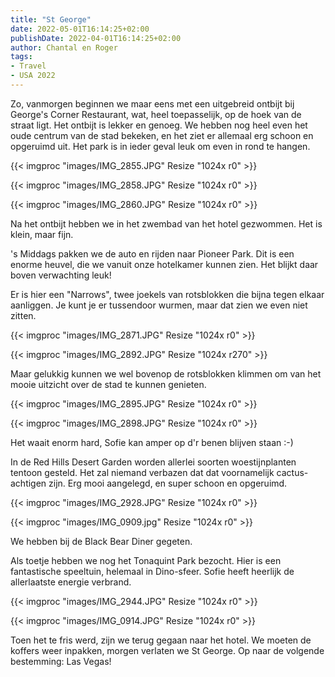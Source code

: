 ```yaml
---
title: "St George"
date: 2022-05-01T16:14:25+02:00
publishDate: 2022-04-01T16:14:25+02:00
author: Chantal en Roger
tags:
- Travel
- USA 2022
---
```


Zo, vanmorgen beginnen we maar eens met een uitgebreid ontbijt bij George's Corner Restaurant, wat, heel toepasselijk, op de hoek van de straat ligt. Het ontbijt is lekker en genoeg. We hebben nog heel even het oude centrum van de stad bekeken, en het ziet er allemaal erg schoon en opgeruimd uit. Het park is in ieder geval leuk om even in rond te hangen.

{{< imgproc "images/IMG_2855.JPG" Resize "1024x r0" >}}

{{< imgproc "images/IMG_2858.JPG" Resize "1024x r0" >}}

{{< imgproc "images/IMG_2860.JPG" Resize "1024x r0" >}}

Na het ontbijt hebben we in het zwembad van het hotel gezwommen. Het is klein, maar fijn.

's Middags pakken we de auto en rijden naar Pioneer Park. Dit is een enorme heuvel, die we vanuit onze hotelkamer kunnen zien. Het blijkt daar boven verwachting leuk!

Er is hier een "Narrows", twee joekels van rotsblokken die bijna tegen elkaar aanliggen. Je kunt je er tussendoor wurmen, maar dat zien we even niet zitten.

{{< imgproc "images/IMG_2871.JPG" Resize "1024x r0" >}}

{{< imgproc "images/IMG_2892.JPG" Resize "1024x r270" >}}

Maar gelukkig kunnen we wel bovenop de rotsblokken klimmen om van het mooie uitzicht over de stad te kunnen genieten.

{{< imgproc "images/IMG_2895.JPG" Resize "1024x r0" >}}

{{< imgproc "images/IMG_2898.JPG" Resize "1024x r0" >}}

Het waait enorm hard, Sofie kan amper op d'r benen blijven staan :-)

In de Red Hills Desert Garden worden allerlei soorten woestijnplanten tentoon gesteld. Het zal niemand verbazen dat dat voornamelijk cactus-achtigen zijn. Erg mooi aangelegd, en super schoon en opgeruimd.

{{< imgproc "images/IMG_2928.JPG" Resize "1024x r0" >}}

{{< imgproc "images/IMG_0909.jpg" Resize "1024x r0" >}}

We hebben bij de Black Bear Diner gegeten.

Als toetje hebben we nog het Tonaquint Park bezocht. Hier is een fantastische speeltuin, helemaal in Dino-sfeer. Sofie heeft heerlijk de allerlaatste energie verbrand.

{{< imgproc "images/IMG_2944.JPG" Resize "1024x r0" >}}

{{< imgproc "images/IMG_0914.JPG" Resize "1024x r0" >}}

Toen het te fris werd, zijn we terug gegaan naar het hotel. We moeten de koffers weer inpakken, morgen verlaten we St George. Op naar de volgende bestemming: Las Vegas!
